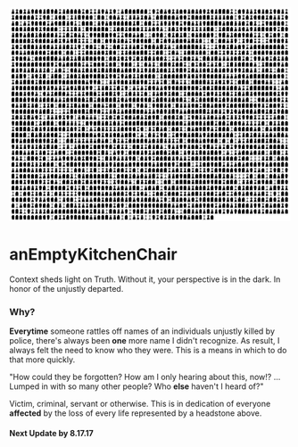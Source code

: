 <img src='https://github.com/BiTinerary/anEmptyKitchenChair/blob/master/Cemetary/Cemetery.png'>

# anEmptyKitchenChair
Context sheds light on Truth. Without it, your perspective is in the dark. In honor of the unjustly departed.

### Why?
**Everytime** someone rattles off names of an individuals unjustly killed by police, there's always been **one** more name I didn't recognize. As result, I always felt the need to know who they were. This is a means in which to do that more quickly.

"How could they be forgotten? How am I only hearing about this, now!? ... Lumped in with so many other people? Who **else** haven't I heard of?"

Victim, criminal, servant or otherwise. This is in dedication of everyone **affected** by the loss of every life represented by a headstone above.

#### Next Update by 8.17.17
